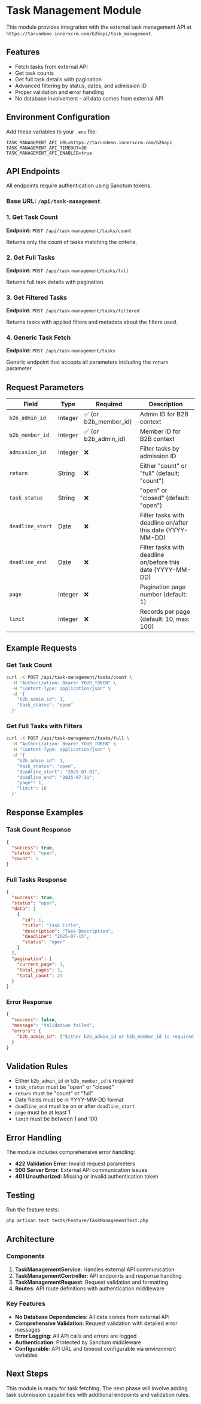 # Task Management Module

This module provides integration with the external task management API at `https://tarundemo.innerxcrm.com/b2bapi/task_management`.

## Features

- Fetch tasks from external API
- Get task counts
- Get full task details with pagination
- Advanced filtering by status, dates, and admission ID
- Proper validation and error handling
- No database involvement - all data comes from external API

## Environment Configuration

Add these variables to your `.env` file:

```env
TASK_MANAGEMENT_API_URL=https://tarundemo.innerxcrm.com/b2bapi
TASK_MANAGEMENT_API_TIMEOUT=30
TASK_MANAGEMENT_API_ENABLED=true
```

## API Endpoints

All endpoints require authentication using Sanctum tokens.

### Base URL: `/api/task-management`

### 1. Get Task Count
**Endpoint:** `POST /api/task-management/tasks/count`

Returns only the count of tasks matching the criteria.

### 2. Get Full Tasks
**Endpoint:** `POST /api/task-management/tasks/full`

Returns full task details with pagination.

### 3. Get Filtered Tasks
**Endpoint:** `POST /api/task-management/tasks/filtered`

Returns tasks with applied filters and metadata about the filters used.

### 4. Generic Task Fetch
**Endpoint:** `POST /api/task-management/tasks`

Generic endpoint that accepts all parameters including the `return` parameter.

## Request Parameters

| Field | Type | Required | Description |
|-------|------|----------|-------------|
| `b2b_admin_id` | Integer | ✅ (or b2b_member_id) | Admin ID for B2B context |
| `b2b_member_id` | Integer | ✅ (or b2b_admin_id) | Member ID for B2B context |
| `admission_id` | Integer | ❌ | Filter tasks by admission ID |
| `return` | String | ❌ | Either "count" or "full" (default: "count") |
| `task_status` | String | ❌ | "open" or "closed" (default: "open") |
| `deadline_start` | Date | ❌ | Filter tasks with deadline on/after this date (YYYY-MM-DD) |
| `deadline_end` | Date | ❌ | Filter tasks with deadline on/before this date (YYYY-MM-DD) |
| `page` | Integer | ❌ | Pagination page number (default: 1) |
| `limit` | Integer | ❌ | Records per page (default: 10, max: 100) |

## Example Requests

### Get Task Count
```bash
curl -X POST /api/task-management/tasks/count \
  -H "Authorization: Bearer YOUR_TOKEN" \
  -H "Content-Type: application/json" \
  -d '{
    "b2b_admin_id": 1,
    "task_status": "open"
  }'
```

### Get Full Tasks with Filters
```bash
curl -X POST /api/task-management/tasks/full \
  -H "Authorization: Bearer YOUR_TOKEN" \
  -H "Content-Type: application/json" \
  -d '{
    "b2b_admin_id": 1,
    "task_status": "open",
    "deadline_start": "2025-07-01",
    "deadline_end": "2025-07-31",
    "page": 1,
    "limit": 10
  }'
```

## Response Examples

### Task Count Response
```json
{
  "success": true,
  "status": "open",
  "count": 5
}
```

### Full Tasks Response
```json
{
  "success": true,
  "status": "open",
  "data": [
    {
      "id": 1,
      "title": "Task Title",
      "description": "Task Description",
      "deadline": "2025-07-15",
      "status": "open"
    }
  ],
  "pagination": {
    "current_page": 1,
    "total_pages": 3,
    "total_count": 25
  }
}
```

### Error Response
```json
{
  "success": false,
  "message": "Validation failed",
  "errors": {
    "b2b_admin_id": ["Either b2b_admin_id or b2b_member_id is required."]
  }
}
```

## Validation Rules

- Either `b2b_admin_id` or `b2b_member_id` is required
- `task_status` must be "open" or "closed"
- `return` must be "count" or "full"
- Date fields must be in YYYY-MM-DD format
- `deadline_end` must be on or after `deadline_start`
- `page` must be at least 1
- `limit` must be between 1 and 100

## Error Handling

The module includes comprehensive error handling:

- **422 Validation Error**: Invalid request parameters
- **500 Server Error**: External API communication issues
- **401 Unauthorized**: Missing or invalid authentication token

## Testing

Run the feature tests:

```bash
php artisan test tests/Feature/TaskManagementTest.php
```

## Architecture

### Components

1. **TaskManagementService**: Handles external API communication
2. **TaskManagementController**: API endpoints and response handling
3. **TaskManagementRequest**: Request validation and formatting
4. **Routes**: API route definitions with authentication middleware

### Key Features

- **No Database Dependencies**: All data comes from external API
- **Comprehensive Validation**: Request validation with detailed error messages
- **Error Logging**: All API calls and errors are logged
- **Authentication**: Protected by Sanctum middleware
- **Configurable**: API URL and timeout configurable via environment variables

## Next Steps

This module is ready for task fetching. The next phase will involve adding task submission capabilities with additional endpoints and validation rules.
